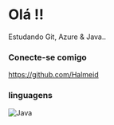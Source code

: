 # Olá !!
 Estudando Git, Azure & Java..
 
### Conecte-se comigo
https://github.com/Halmeid

### linguagens

![Java](https://img.shields.io/badge/java-%23ED8B00.svg?style=for-the-badge&logo=openjdk&logoColor=white)



